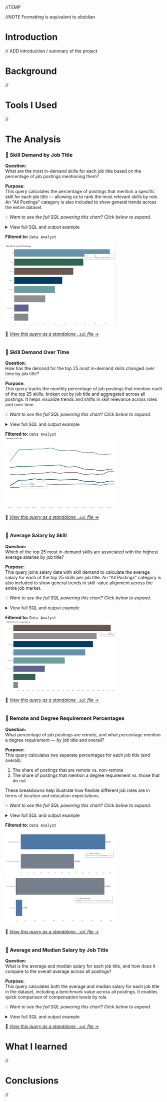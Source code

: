 //TEMP

//NOTE Formatting is equivalent to obsidian
# Introduction
// ADD Introduction / summary of the project
# Background
//
# Tools I Used
//
<br>
# The Analysis
### 📌 Skill Demand by Job Title

**Question:**  
What are the most in-demand skills for each job title based on the percentage of job postings mentioning them?

**Purpose:**  
This query calculates the percentage of postings that mention a specific skill for each job title — allowing us to rank the most relevant skills by role. An "All Postings" category is also included to show general trends across the entire dataset.

💡 *Want to see the full SQL powering this chart? Click below to expand.*

<details>
<summary>View full SQL and output example</summary>

```sql
CREATE VIEW skill_demand_percent AS
WITH demand_percent AS (
    SELECT
        skill_id,
        COUNT(*) as per_skill_all,
        ROUND((COUNT(*)::numeric / (SELECT COUNT(distinct job_id) FROM skills_job_dim)) * 100, 2) AS perc
    FROM skills_job_dim
    GROUP BY skill_id
),
total_perc AS (
    SELECT
        dp.skill_id,
        skills,
        'All Postings' AS job_title_short,
        per_skill_all,
        perc
    FROM demand_percent dp
    INNER JOIN skills_dim sd ON dp.skill_id = sd.skill_id
),
total_posts_per_title AS (
    SELECT
        job_title_short,
        COUNT(DISTINCT job_id) AS total_postings
    FROM job_postings_fact
    GROUP BY job_title_short
),
per_skill_count AS (
    SELECT
        skjd.skill_id,
        jpf.job_title_short,
        COUNT(*) AS per_skill_total
    FROM skills_job_dim skjd
    INNER JOIN job_postings_fact jpf ON skjd.job_id = jpf.job_id
    GROUP BY skjd.skill_id, jpf.job_title_short
),
title_perc AS (
    SELECT
        psc.skill_id,
        sd.skills,
        psc.job_title_short,
        psc.per_skill_total,
        ROUND((psc.per_skill_total::numeric / tpt.total_postings) * 100, 2) AS perc
    FROM per_skill_count psc
    INNER JOIN total_posts_per_title tpt ON psc.job_title_short = tpt.job_title_short
    INNER JOIN skills_dim sd ON psc.skill_id = sd.skill_id
)
SELECT *, RANK() OVER(PARTITION BY job_title_short ORDER BY perc DESC) AS rnk
FROM title_perc

UNION ALL

SELECT *, RANK() OVER(PARTITION BY job_title_short ORDER BY perc DESC) AS rnk
FROM total_perc
ORDER BY job_title_short, perc DESC;
```

**Output Format (Example):**

| job_title_short | skills | perc  | rnk |
|-----------------|--------|-------|-----|
| Data Analyst    | SQL    | 52.00 | 1   |
| Data Analyst    | Excel  | 43.25 | 2   |
| All Postings    | SQL    | 39.12 | 1   |

</details>


**Filtered to:** `Data Analyst`

<img src="Assets/Chart_Skill_Demand_PCT.png" alt="Skill Demand Chart" style="max-width:70%; height:auto;" />

🔗 *[View this query as a standalone `.sql` file →](https://github.com/AengusHafford/Project-SQL/blob/686ab25a1d8542ec8e5d259c4f22440b1624fb9d/Job%20Analysis%20Prep/Demand_Percentage.sql)*
<br>
<br>
### 📌 Skill Demand Over Time


**Question:**  
How has the demand for the top 25 most in-demand skills changed over time by job title?


**Purpose:**  
This query tracks the monthly percentage of job postings that mention each of the top 25 skills, broken out by job title and aggregated across all postings. It helps visualize trends and shifts in skill relevance across roles and over time.

💡 *Want to see the full SQL powering this chart? Click below to expand.*

<details>
<summary>View full SQL and output example</summary>

```sql
WITH month_test AS (
    SELECT
        job_id,
        CAST(DATE_TRUNC('month', job_posted_date) AS DATE) AS month_posted
    FROM job_postings_fact
),
filter_posts AS (
    SELECT
        job_title_short, 
        month_posted,
        COUNT(DISTINCT jpf.job_id) as ttl_posts
    FROM job_postings_fact jpf
    JOIN month_test ON jpf.job_id = month_test.job_id
    GROUP BY job_title_short, month_posted
),
filter_skill_count AS (
    SELECT
        skill_id, 
        job_title_short, 
        month_posted,
        COUNT(DISTINCT jpf.job_id) as skill_count
    FROM skills_job_dim sjd
    JOIN job_postings_fact jpf ON sjd.job_id = jpf.job_id
    JOIN month_test ON jpf.job_id = month_test.job_id
    GROUP BY skill_id, job_title_short, month_posted
),
all_posts AS (
    SELECT
        month_posted,
        COUNT(DISTINCT job_id) AS ttl_posts
    FROM month_test
    GROUP BY month_posted
),
all_skill_counts AS (
    SELECT
        sjd.skill_id,
        month_posted,
        COUNT(DISTINCT sjd.job_id) AS skill_count
    FROM skills_job_dim sjd
    JOIN month_test ON sjd.job_id = month_test.job_id
    GROUP BY sjd.skill_id, month_posted
),
per_title_final AS (
    SELECT
        fsc.job_title_short,
        fsc.month_posted, 
        sd.skills,
        ROUND((fsc.skill_count / fp.ttl_posts::numeric) * 100, 2) AS skill_pct
    FROM filter_skill_count fsc
    JOIN filter_posts fp 
        ON fsc.job_title_short = fp.job_title_short 
       AND fsc.month_posted = fp.month_posted
    JOIN skills_dim sd ON fsc.skill_id = sd.skill_id
    WHERE fsc.skill_id IN (
        SELECT skill_id
        FROM skill_demand_percent
        WHERE rnk <= 25
    )
),
all_postings_final AS (
    SELECT
        'All Postings' AS job_title_short,
        apf.month_posted,
        sd.skills,
        ROUND((apf.skill_count / ap.ttl_posts::numeric) * 100, 2) AS skill_pct
    FROM all_skill_counts apf
    JOIN all_posts ap ON apf.month_posted = ap.month_posted
    JOIN skills_dim sd ON apf.skill_id = sd.skill_id
    WHERE apf.skill_id IN (
        SELECT skill_id
        FROM skill_demand_percent
        WHERE rnk <= 25
    )
)
SELECT * FROM per_title_final
UNION ALL
SELECT * FROM all_postings_final
ORDER BY job_title_short, month_posted;
```

**Output Format (Example):**

| job_title_short | month_posted | skills | skill_pct |
|-----------------|---------------|--------|------------|
| Data Analyst    | 2024-06-01    | SQL    | 45.32      |
| Data Analyst    | 2024-06-01    | Excel  | 39.21      |
| All Postings    | 2024-06-01    | Python | 26.04      |

</details>

**Filtered to:** `Data Analyst`
<img src="Assets/Chart_Skill_Demand_Time.png" alt="Skill Demand Over Time Chart" style="max-width:70%; height:auto;" />

🔗 *[View this query as a standalone `.sql` file →](https://github.com/AengusHafford/Project-SQL/blob/dfb87f05eab6fb890672bbb88b580aebab1b091c/Job%20Analysis%20Prep/Skill_Demand_over_Time.sql)*
<br>
<br>
### 📌 Average Salary by Skill

**Question:**  
Which of the top 25 most in-demand skills are associated with the highest average salaries by job title?

**Purpose:**  
This query joins salary data with skill demand to calculate the average salary for each of the top 25 skills per job title. An "All Postings" category is also included to show general trends in skill-value alignment across the entire job market.

💡 *Want to see the full SQL powering this chart? Click below to expand.*

<details>
<summary>View full SQL and output example</summary>

```sql
WITH top_skills_salary AS (
    SELECT 
        sdp.job_title_short,
        sd.skills,
        ROUND(AVG(jpf.salary_year_avg), 0) AS avg_salary
    FROM job_postings_fact jpf
    INNER JOIN skills_job_dim sjd ON jpf.job_id = sjd.job_id
    INNER JOIN skills_dim sd ON sjd.skill_id = sd.skill_id
    INNER JOIN skill_demand_percent sdp
        ON sjd.skill_id = sdp.skill_id
        AND jpf.job_title_short = sdp.job_title_short
    WHERE 
        jpf.salary_year_avg IS NOT NULL
        AND sdp.rnk <= 25
    GROUP BY 
        sdp.job_title_short, sd.skills
),
all_postings_salary AS (
    SELECT
        'All Postings' AS job_title_short,
        sd.skills,
        ROUND(AVG(jpf.salary_year_avg), 0) AS avg_salary
    FROM job_postings_fact jpf
    INNER JOIN skills_job_dim sjd ON jpf.job_id = sjd.job_id
    INNER JOIN skills_dim sd ON sjd.skill_id = sd.skill_id
    WHERE sd.skills IN (
        SELECT skills
        FROM skill_demand_percent
        WHERE job_title_short = 'All Postings' AND rnk <= 25
    )
    GROUP BY sd.skills
)
SELECT * FROM top_skills_salary
UNION ALL
SELECT * FROM all_postings_salary
ORDER BY job_title_short, avg_salary DESC;
```

**Output Format (Example):**

| job_title_short | skills   | avg_salary |
|-----------------|----------|------------|
| Data Engineer   | Spark    | 153000     |
| Data Engineer   | Kafka    | 149000     |
| All Postings    | Python   | 132000     |

</details>

**Filtered to:** `Data Analyst`
<img src="Assets/Chart_AVG_Skill_Salary.png" alt="Average Salary by Skill Chart" style="max-width:70%; height:auto;" />

🔗 *[View this query as a standalone `.sql` file →](https://github.com/AengusHafford/Project-SQL/blob/dfb87f05eab6fb890672bbb88b580aebab1b091c/Job%20Analysis%20Prep/AVG_Salary_Per_Skill.sql)*
<br>
<br>
### 📌 Remote and Degree Requirement Percentages

**Question:**  
What percentage of job postings are remote, and what percentage mention a degree requirement — by job title and overall?

**Purpose:**  
This query calculates two separate percentages for each job title (and overall):  
1. The share of postings that are remote vs. non-remote  
2. The share of postings that mention a degree requirement vs. those that do not  

These breakdowns help illustrate how flexible different job roles are in terms of location and education expectations.

💡 *Want to see the full SQL powering this chart? Click below to expand.*

<details>
<summary>View full SQL and output example</summary>

```sql
WITH counts AS (
    SELECT
        job_title_short,
        COUNT(CASE WHEN job_work_from_home = TRUE THEN 1 END) AS remote_count,
        COUNT(CASE WHEN job_work_from_home = FALSE THEN 1 END) AS non_remote_count,
        COUNT(CASE WHEN job_no_degree_mention = TRUE THEN 1 END) AS no_degree_count,
        COUNT(CASE WHEN job_no_degree_mention = FALSE THEN 1 END) AS degree_count,
        COUNT(*) AS ttl_count
    FROM job_postings_fact
    GROUP BY job_title_short
),
all_postings AS (
    SELECT
        'All Postings' AS job_title_short,
        SUM(remote_count) AS remote_count,
        SUM(non_remote_count) AS non_remote_count,
        SUM(no_degree_count) AS no_degree_count,
        SUM(degree_count) AS degree_count,
        SUM(ttl_count) AS ttl_count
    FROM counts
),
combined_counts AS (
    SELECT * FROM counts
    UNION ALL
    SELECT * FROM all_postings
),
long_format AS (
    SELECT 
        job_title_short,
        'Remote' AS category,
        remote_count AS count,
        ROUND(remote_count::numeric / ttl_count * 100, 2) AS pct
    FROM combined_counts

    UNION ALL

    SELECT 
        job_title_short,
        'Non-Remote',
        non_remote_count,
        ROUND(non_remote_count::numeric / ttl_count * 100, 2)
    FROM combined_counts

    UNION ALL

    SELECT 
        job_title_short,
        'Degree Required',
        degree_count,
        ROUND(degree_count::numeric / ttl_count * 100, 2)
    FROM combined_counts

    UNION ALL

    SELECT 
        job_title_short,
        'No Degree Required',
        no_degree_count,
        ROUND(no_degree_count::numeric / ttl_count * 100, 2)
    FROM combined_counts
)
SELECT *
FROM long_format
ORDER BY job_title_short, category;
```

**Output Format (Example):**

| job_title_short | category            | count | pct   |
|------------------|----------------------|--------|--------|
| Data Analyst     | Remote               | 742    | 41.23 |
| Data Analyst     | Non-Remote           | 1062   | 58.77 |
| Data Analyst     | Degree Required      | 1422   | 78.77 |
| Data Analyst     | No Degree Required   | 382    | 21.23 |
| All Postings     | Remote               | 3412   | 36.45 |
| All Postings     | Non-Remote           | 5942   | 63.55 |
| All Postings     | Degree Required      | 7001   | 74.73 |
| All Postings     | No Degree Required   | 2371   | 25.27 |
</details>

**Filtered to:** `Data Analyst`

<img src="Assets/Chart_Degree_PCT.png" alt="Degree Requirement Percentages" style="max-width:70%; height:auto;" />

<img src="Assets/Chart_Remote_PCT.png" alt="Remote Job Percentages" style="max-width:70%; height:auto;" />

🔗 *[View this query as a standalone `.sql` file →](https://github.com/AengusHafford/Project-SQL/blob/dfb87f05eab6fb890672bbb88b580aebab1b091c/Job%20Analysis%20Prep/Remote_and_degree_PCT.sql)*
<br>
<br>
### 📌 Average and Median Salary by Job Title

**Question:**  
What is the average and median salary for each job title, and how does it compare to the overall average across all postings?

**Purpose:**  
This query calculates both the average and median salary for each job title in the dataset, including a benchmark value across all postings. It enables quick comparison of compensation levels by role.

💡 *Want to see the full SQL powering this chart? Click below to expand.*

<details>
<summary>View full SQL and output example</summary>

```sql
SELECT
    job_title_short,
    ROUND(AVG(salary_year_avg), 0) AS avg_salary,
    percentile_cont(0.5) WITHIN GROUP (ORDER BY salary_year_avg)::numeric(10, 0) AS median_salary
FROM job_postings_fact
WHERE salary_year_avg IS NOT NULL
GROUP BY job_title_short

UNION ALL

SELECT
    'All Postings' AS job_title_short,
    ROUND(AVG(salary_year_avg), 0) AS avg_salary,
    percentile_cont(0.5) WITHIN GROUP (ORDER BY salary_year_avg)::numeric(10, 0) AS median_salary
FROM job_postings_fact
WHERE salary_year_avg IS NOT NULL
ORDER BY avg_salary DESC;
```

**Output Format (Example):**

| job_title_short | avg_salary | median_salary |
|-----------------|------------|----------------|
| Data Engineer   | 130267     | 128000         |
| Data Analyst    | 102856     | 100000         |
| All Postings    | 110401     | 106000         |

</details>

🔗 *[View this query as a standalone `.sql` file →](https://github.com/AengusHafford/Project-SQL/blob/dfb87f05eab6fb890672bbb88b580aebab1b091c/Job%20Analysis%20Prep/AVG_Salary_Per_Title_KPI.sql)*
# What I learned
//
# Conclusions
//
